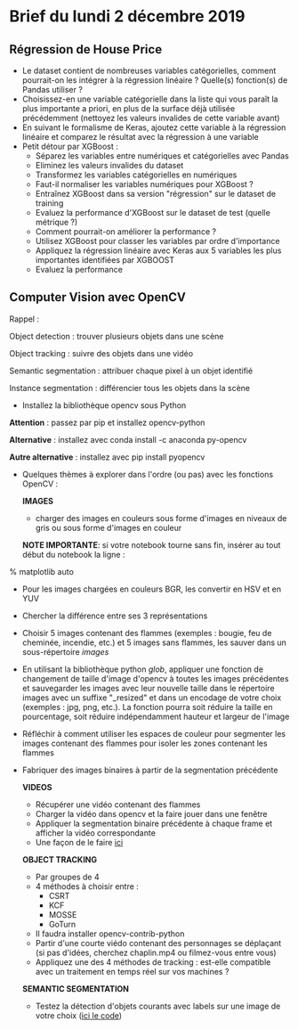 # Brief du lundi 2 décembre 2019

## Régression de House Price

* Le dataset contient de nombreuses variables catégorielles, comment pourrait-on les intégrer à la régression linéaire ? Quelle(s) fonction(s) de Pandas utiliser ?
* Choisissez-en une variable catégorielle dans la liste qui vous paraît la plus importante a priori, en plus de la surface déjà utilisée précédemment (nettoyez les valeurs invalides de cette variable avant)
* En suivant le formalisme de Keras, ajoutez cette variable à la régression linéaire et comparez le résultat avec la régression à une variable  
* Petit détour par XGBoost :
    * Séparez les variables entre numériques et catégorielles avec Pandas
    * Eliminez les valeurs invalides du dataset
    * Transformez les variables catégorielles en numériques
    * Faut-il normaliser les variables numériques pour XGBoost ?
    * Entraînez XGBoost dans sa version "régression" sur le dataset de training
    * Evaluez la performance d'XGBoost sur le dataset de test (quelle métrique ?)
    * Comment pourrait-on améliorer la performance ?
    * Utilisez XGBoost pour classer les variables par ordre d'importance
    * Appliquez la régression linéaire avec Keras aux 5 variables les plus importantes identifiées par XGBOOST
    * Evaluez la performance

## Computer Vision avec OpenCV

Rappel :

Object detection : trouver plusieurs objets dans une scène

Object tracking : suivre des objets dans une vidéo

Semantic segmentation : attribuer chaque pixel à un objet identifié

Instance segmentation : différencier tous les objets dans la scène

* Installez la bibliothèque opencv sous Python 

__Attention__ : passez par pip et installez opencv-python

__Alternative__ : installez avec conda install -c anaconda py-opencv

__Autre alternative__ : installez avec pip install pyopencv

* Quelques thèmes à explorer dans l'ordre (ou pas) avec les fonctions OpenCV :

    __IMAGES__
    * charger des images en couleurs sous forme d'images en niveaux de gris ou sous forme d'images en couleur
    
    __NOTE IMPORTANTE__: si votre notebook tourne sans fin, insérer au tout début du notebook la ligne :

% matplotlib auto

 - Pour les images chargées en couleurs BGR, les convertir en HSV et en YUV
- Chercher la différence entre ses 3 représentations
- Choisir 5 images contenant des flammes (exemples : bougie, feu de cheminée, incendie, etc.) et 5 images sans flammes, les sauver dans un sous-répertoire *images*
- En utilisant la bibliothèque python *glob*, appliquer une fonction de changement de taille d'image d'opencv à toutes les images précédentes et sauvegarder les images avec leur nouvelle taille dans le répertoire images avec un suffixe "_resized" et dans un encodage de votre choix (exemples : jpg, png, etc.). La fonction pourra soit réduire la taille en pourcentage, soit réduire indépendamment hauteur et largeur de l'image
- Réfléchir à comment utiliser les espaces de couleur pour segmenter les images contenant des flammes pour isoler les zones contenant les flammes
- Fabriquer des images binaires à partir de la segmentation précédente
    
    __VIDEOS__

    - Récupérer une vidéo contenant des flammes
    - Charger la vidéo dans opencv et la faire jouer dans une fenêtre
    - Appliquer la segmentation binaire précédente à chaque frame et afficher la vidéo correspondante
    - Une façon de le faire [ici](https://github.com/Simplon-IA-Bdx-1/opencv-fire-segmentation)

    __OBJECT TRACKING__
    - Par groupes de 4
    - 4 méthodes à choisir entre :
        + CSRT
        + KCF
        + MOSSE
        + GoTurn
    - Il faudra installer opencv-contrib-python
    - Partir d'une courte viédo contenant des personnages se déplaçant (si pas d'idées, cherchez chaplin.mp4 ou filmez-vous entre vous)
    - Appliquez une des 4 méthodes de tracking : est-elle compatible avec un traitement en temps réel sur vos machines ?


    __SEMANTIC SEGMENTATION__
    - Testez la détection d'objets courants avec labels sur une image de votre choix ([ici le code](https://towardsdatascience.com/object-detection-with-less-than-10-lines-of-code-using-python-2d28eebc5b11))


